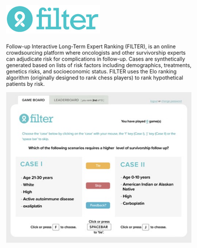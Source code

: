 # ![FILTER](./filterapp/static/filterapp/images/logo2_03.jpg)

Follow-up Interactive Long-Term Expert Ranking (FILTER), is an online crowdsourcing platform where oncologists and other survivorship experts can adjudicate risk for complications in follow-up. Cases are synthetically generated based on lists of risk factors including demographics, treatments, genetics risks, and socioeconomic status. FILTER uses the Elo ranking algorithm (originally designed to rank chess players) to rank hypothetical patients by risk.

![screenshot](./filterapp/static/filterapp/images/screenshot.jpg)
 

